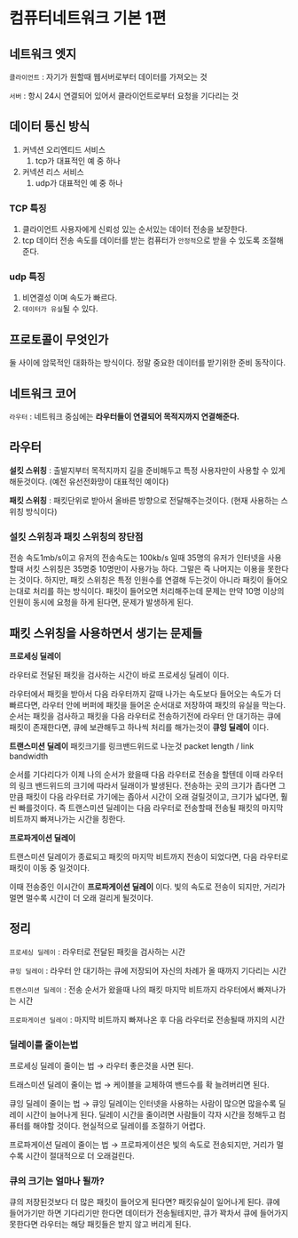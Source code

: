 # 컴퓨터네트워크 기본 1편
## 네트워크 엣지

`클라이언트` : 자기가 원할때 웹서버로부터 데이터를 가져오는 것 

`서버` : 항시 24시 연결되어 있어서 클라이언트로부터 요청을 기다리는 것 

## 데이터 통신 방식

1. 커넥션 오리엔티드 서비스 
    1. tcp가 대표적인 예 중 하나 
2. 커넥션 리스 서비스 
    1. udp가 대표적인 예 중 하나 

### TCP 특징

1. 클라이언트 사용자에게 신뢰성 있는 순서있는 데이터 전송을 보장한다.
2. tcp 데이터 전송 속도를 데이터를 받는 컴퓨터가 `안정적`으로 받을 수 있도록 조절해준다. 

### udp 특징

1. 비연결성 이며 속도가 빠르다.
2. `데이터가 유실`될 수 있다.

## 프로토콜이 무엇인가

둘 사이에 암묵적인 대화하는 방식이다.  정말 중요한 데이터를 받기위한 준비 동작이다. 

## 네트워크 코어

`라우터` : 네트워크 중심에는 **라우터들이 연결되어 목적지까지 연결해준다.** 

## 라우터

**설킷 스위칭** : 출발지부터 목적지까지 길을 준비해두고 특정 사용자만이 사용할 수 있게 해둔것이다. (예전 유선전화망이 대표적인 예이다)

**패킷 스위칭** : 패킷단위로 받아서 올바른 방향으로 전달해주는것이다. (현재 사용하는 스위칭 방식이다)

### **설킷 스위칭과 패킷 스위칭의 장단점**

전송 속도1mb/s이고  유저의 전송속도는 100kb/s 일때  35명의 유저가 인터넷을 사용할때 서킷 스위칭은 35명중 10명만이 사용가능 하다. 그말은 즉 나머지는 이용을 못한다는 것이다. 하지만, 패킷 스위칭은 특정 인원수를 연결해 두는것이 아니라 패킷이 들어오는대로 처리를 하는 방식이다. 패킷이 들어오면 처리해주는데 문제는 만약 10명 이상의 인원이 동시에 요청을 하게 된다면, 문제가 발생하게 된다. 

## **패킷 스위칭을 사용하면서 생기는 문제들**

**프로세싱 딜레이** 

라우터로 전달된 패킷을 검사하는 시간이 바로 프로세싱 딜레이 이다. 

라우터에서 패킷을 받아서 다음 라우터까지 갈때 나가는 속도보다 들어오는 속도가 더 빠르다면, 라우터 안에 버퍼에 패킷을 들어온 순서대로 저장하여 패킷의 유실을 막는다. 순서는 패킷을 검사하고 패킷을 다음 라우터로 전송하기전에 라우터 안 대기하는 큐에 패킷이 존재한다면, 큐에 보관해두고 하나씩 처리를 해가는것이 **큐잉 딜레이** 이다. 

**트랜스미션 딜레이** 패킷크기를 링크밴드위드로 나눈것 packet length / link bandwidth 

순서를 기다리다가 이제 나의 순서가 왔을때 다음 라우터로 전송을 할텐데 이때 라우터의 링크 밴드위드의 크기에 따라서 딜래이가 발생된다. 전송하는 곳의 크기가 좁다면 그만큼 패킷이 다음 라우터로 가기에는 좁아서 시간이 오래 걸릴것이고, 크기가 넓다면, 훨씬 빠를것이다. 즉 트랜스미션 딜레이는 다음 라우터로 전송할때 전송될 패킷의 마지막 비트까지 빠져나가는 시간을 칭한다. 

**프로파게이션 딜레이** 

트랜스미션 딜레이가 종료되고 패킷의 마지막 비트까지 전송이 되었다면, 다음 라우터로 패킷이 이동 중 일것이다. 

이때 전송중인 이시간이 **프로파게이션 딜레이** 이다. 빛의 속도로 전송이 되지만, 거리가 멀면 멀수록 시간이 더 오래 걸리게 될것이다. 

## 정리

`프로세싱 딜레이` : 라우터로 전달된 패킷을 검사하는 시간 

`큐잉 딜레이` : 라우터 안 대기하는 큐에 저장되어 자신의 차례가 올 때까지 기다리는 시간 

`트랜스미션 딜레이` : 전송 순서가 왔을때 나의 패킷 마지막 비트까지 라우터에서 빠져나가는 시간 

`프로파게이션 딜레이` : 마지막 비트까지 빠져나온 후 다음 라우터로 전송될때 까지의 시간

### 딜레이를 줄이는법

프로세싱 딜레이 줄이는 법 → 라우터 좋은것을 사면 된다. 

트래스미션 딜레이 줄이는 법 → 케이블을 교체하여 밴드수를 확 늘려버리면 된다. 

큐잉 딜레이 줄이는 법 → 큐잉 딜레이는 인터넷을 사용하는 사람이 많으면 많을수록 딜레이 시간이 늘어나게 된다. 딜레이 시간을 줄이려면 사람들이 각자 시간을 정해두고 컴퓨터를 해야할 것이다. 현실적으로 딜레이를 조절하기 어렵다. 

프로파게이션 딜레이 줄이는 법 → 프로파게이션은 빛의 속도로 전송되지만, 거리가 멀수록 시간이 절대적으로 더 오래걸린다. 

### 큐의 크기는 얼마나 될까?

큐의 저장된것보다 더 많은 패킷이 들어오게 된다면? 패킷유실이 일어나게 된다. 큐에 들어가기만 하면 기다리기만 한다면 데이터가 전송될테지만, 큐가 꽉차서 큐에 들어가지 못한다면 라우터는 해당 패킷들은 받지 않고 버리게 된다.
